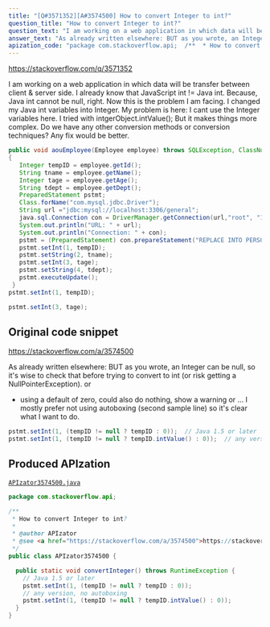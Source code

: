 ```yaml
---
title: "[Q#3571352][A#3574500] How to convert Integer to int?"
question_title: "How to convert Integer to int?"
question_text: "I am working on a web application in which data will be transfer between client & server side. I already know that JavaScript int != Java int. Because, Java int cannot be null, right.  Now this is the problem I am facing. I changed my Java int variables into Integer. My problem is here: I cant use the Integer variables here. I tried with intgerObject.intValue(); But it makes things more complex. Do we have any other conversion methods or conversion techniques? Any fix would be better."
answer_text: "As already written elsewhere: BUT as you wrote, an Integer can be null, so it's wise to check that before trying to convert to int (or risk getting a NullPointerException). or * using a default of zero, could also do nothing, show a warning or ... I mostly prefer not using autoboxing (second sample line) so it's clear what I want to do."
apization_code: "package com.stackoverflow.api;  /**  * How to convert Integer to int?  *  * @author APIzator  * @see <a href=\"https://stackoverflow.com/a/3574500\">https://stackoverflow.com/a/3574500</a>  */ public class APIzator3574500 {    public static void convertInteger() throws RuntimeException {     // Java 1.5 or later     pstmt.setInt(1, (tempID != null ? tempID : 0));     // any version, no autoboxing     pstmt.setInt(1, (tempID != null ? tempID.intValue() : 0));   } }"
---
```


https://stackoverflow.com/q/3571352

I am working on a web application in which data will be transfer between client &amp; server side.
I already know that JavaScript int != Java int. Because, Java int cannot be null, right. 
Now this is the problem I am facing.
I changed my Java int variables into Integer.
My problem is here:
I cant use the Integer variables here. I tried with intgerObject.intValue();
But it makes things more complex. Do we have any other conversion methods or conversion techniques?
Any fix would be better.


```java
public void aouEmployee(Employee employee) throws SQLException, ClassNotFoundException
{
   Integer tempID = employee.getId();
   String tname = employee.getName();
   Integer tage = employee.getAge();
   String tdept = employee.getDept();
   PreparedStatement pstmt;
   Class.forName("com.mysql.jdbc.Driver");
   String url ="jdbc:mysql://localhost:3306/general";
   java.sql.Connection con = DriverManager.getConnection(url,"root", "1234");
   System.out.println("URL: " + url);
   System.out.println("Connection: " + con);
   pstmt = (PreparedStatement) con.prepareStatement("REPLACE INTO PERSON SET ID=?, NAME=?, AGE=?, DEPT=?");
   pstmt.setInt(1, tempID);
   pstmt.setString(2, tname);
   pstmt.setInt(3, tage);
   pstmt.setString(4, tdept);
   pstmt.executeUpdate();
 }
pstmt.setInt(1, tempID);

pstmt.setInt(3, tage);
```


## Original code snippet

https://stackoverflow.com/a/3574500

As already written elsewhere:
BUT as you wrote, an Integer can be null, so it&#x27;s wise to check that before trying to convert to int (or risk getting a NullPointerException).
or
* using a default of zero, could also do nothing, show a warning or ...
I mostly prefer not using autoboxing (second sample line) so it&#x27;s clear what I want to do.

```java
pstmt.setInt(1, (tempID != null ? tempID : 0));  // Java 1.5 or later
pstmt.setInt(1, (tempID != null ? tempID.intValue() : 0));  // any version, no autoboxing
```

## Produced APIzation

[`APIzator3574500.java`](https://github.com/pasqualesalza/apization-temp-data/raw/master/apizations/java/APIzator3574500.java)

```java
package com.stackoverflow.api;

/**
 * How to convert Integer to int?
 *
 * @author APIzator
 * @see <a href="https://stackoverflow.com/a/3574500">https://stackoverflow.com/a/3574500</a>
 */
public class APIzator3574500 {

  public static void convertInteger() throws RuntimeException {
    // Java 1.5 or later
    pstmt.setInt(1, (tempID != null ? tempID : 0));
    // any version, no autoboxing
    pstmt.setInt(1, (tempID != null ? tempID.intValue() : 0));
  }
}

```